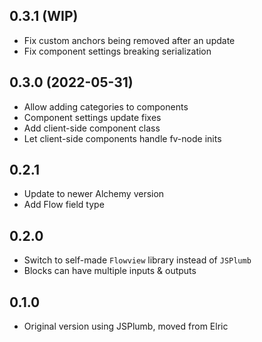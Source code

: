 ## 0.3.1 (WIP)

* Fix custom anchors being removed after an update
* Fix component settings breaking serialization

## 0.3.0 (2022-05-31)

* Allow adding categories to components
* Component settings update fixes
* Add client-side component class
* Let client-side components handle fv-node inits

## 0.2.1

* Update to newer Alchemy version
* Add Flow field type

## 0.2.0

* Switch to self-made `Flowview` library instead of `JSPlumb`
* Blocks can have multiple inputs & outputs

## 0.1.0

* Original version using JSPlumb, moved from Elric